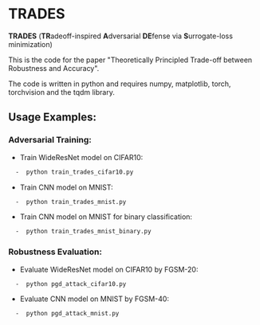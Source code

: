 # TRADES
**TRADES** (**TR**adeoff-inspired **A**dversarial **DE**fense via **S**urrogate-loss minimization)

This is the code for the paper "Theoretically Principled Trade-off between Robustness and Accuracy".

The code is written in python and requires numpy, matplotlib, torch, torchvision and the tqdm library.



## Usage Examples:
### Adversarial Training:

* Train WideResNet model on CIFAR10:
```bash
  -  python train_trades_cifar10.py
```

* Train CNN model on MNIST:
```bash
  -  python train_trades_mnist.py
```

* Train CNN model on MNIST for binary classification:
```bash
  -  python train_trades_mnist_binary.py
```

### Robustness Evaluation:

* Evaluate WideResNet model on CIFAR10 by FGSM-20:
```bash
  -  python pgd_attack_cifar10.py
```

* Evaluate CNN model on MNIST by FGSM-40:
```bash
  -  python pgd_attack_mnist.py
```

 
